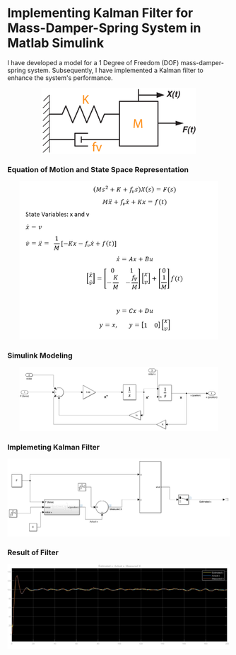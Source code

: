 # Implementing Kalman Filter for Mass-Damper-Spring System in Matlab Simulink
I have developed a model for a 1 Degree of Freedom (DOF) mass-damper-spring system. Subsequently, I have implemented a Kalman filter to enhance the system's performance.
<div id="header" align="center">
  <img src="https://github.com/gurselturkeri/kalman_filter_mech_sys/blob/main/img/system_rep.jpg" width="350"/>
 </div>

### Equation of Motion and State Space Representation
<div id="header" align="center">
  <img src="https://github.com/gurselturkeri/kalman_filter_mech_sys/blob/main/img/formula.png" width="450"/>
 </div>

 ### Simulink Modeling
 <div id="header" align="center">
  <img src="https://github.com/gurselturkeri/kalman_filter_mech_sys/blob/main/img/damper_mass_models.png" width="450"/>
 </div>

 ### Implemeting Kalman Filter
 <div id="header" align="center">
  <img src="https://github.com/gurselturkeri/kalman_filter_mech_sys/blob/main/img/with_kalman.png" width="650"/>
 </div>


 ### Result of Filter
 <div id="header" align="center">
  <img src="https://github.com/gurselturkeri/kalman_filter_mech_sys/blob/main/img/untitled.jpg" width="650"/>
 </div>

